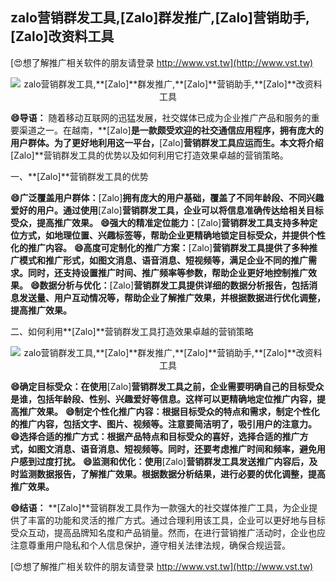 ## **zalo营销群发工具,**[Zalo]**群发推广,**[Zalo]**营销助手,**[Zalo]**改资料工具**

[😍想了解推广相关软件的朋友请登录 http://www.vst.tw](http://www.vst.tw)

 <center><img src="https://vst.tw/MP4/tuiguang/png/6.png" alt="zalo营销群发工具,**[Zalo]**群发推广,**[Zalo]**营销助手,**[Zalo]**改资料工具"></center>

**😄导语：**
随着移动互联网的迅猛发展，社交媒体已成为企业推广产品和服务的重要渠道之一。在越南，**[Zalo]**是一款颇受欢迎的社交通信应用程序，拥有庞大的用户群体。为了更好地利用这一平台，**[Zalo]**营销群发工具应运而生。本文将介绍**[Zalo]**营销群发工具的优势以及如何利用它打造效果卓越的营销策略。

一、**[Zalo]**营销群发工具的优势

**😄广泛覆盖用户群体：**[Zalo]**拥有庞大的用户基础，覆盖了不同年龄段、不同兴趣爱好的用户。通过使用**[Zalo]**营销群发工具，企业可以将信息准确传达给相关目标受众，提高推广效果。**
**😄强大的精准定位能力：**[Zalo]**营销群发工具支持多种定位方式，如地理位置、兴趣标签等，帮助企业更精确地锁定目标受众，并提供个性化的推广内容。**
**😄高度可定制化的推广方案：**[Zalo]**营销群发工具提供了多种推广模式和推广形式，如图文消息、语音消息、短视频等，满足企业不同的推广需求。同时，还支持设置推广时间、推广频率等参数，帮助企业更好地控制推广效果。**
**😄数据分析与优化：**[Zalo]**营销群发工具提供详细的数据分析报告，包括消息发送量、用户互动情况等，帮助企业了解推广效果，并根据数据进行优化调整，提高推广效果。**

二、如何利用**[Zalo]**营销群发工具打造效果卓越的营销策略

 <center><img src="https://vst.tw/MP4/tuiguang/png/5.png" alt="zalo营销群发工具,**[Zalo]**群发推广,**[Zalo]**营销助手,**[Zalo]**改资料工具"></center>

**😄确定目标受众：在使用**[Zalo]**营销群发工具之前，企业需要明确自己的目标受众是谁，包括年龄段、性别、兴趣爱好等信息。这样可以更精确地定位推广内容，提高推广效果。**
**😄制定个性化推广内容：根据目标受众的特点和需求，制定个性化的推广内容，包括文字、图片、视频等。注意要简洁明了，吸引用户的注意力。**
**😄选择合适的推广方式：根据产品特点和目标受众的喜好，选择合适的推广方式，如图文消息、语音消息、短视频等。同时，还要考虑推广时间和频率，避免用户感到过度打扰。**
**😄监测和优化：使用**[Zalo]**营销群发工具发送推广内容后，及时监测数据报告，了解推广效果。根据数据分析结果，进行必要的优化调整，提高推广效果。**

**😄结语：**
**[Zalo]**营销群发工具作为一款强大的社交媒体推广工具，为企业提供了丰富的功能和灵活的推广方式。通过合理利用该工具，企业可以更好地与目标受众互动，提高品牌知名度和产品销量。然而，在进行营销推广活动时，企业也应注意尊重用户隐私和个人信息保护，遵守相关法律法规，确保合规运营。

[😍想了解推广相关软件的朋友请登录 http://www.vst.tw](http://www.vst.tw)



